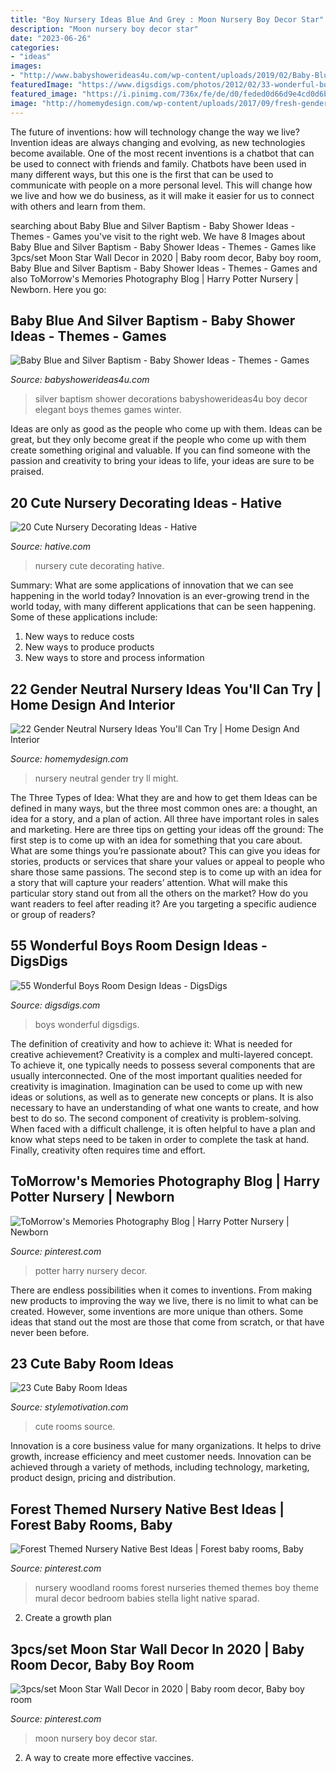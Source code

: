 ```yaml
---
title: "Boy Nursery Ideas Blue And Grey : Moon Nursery Boy Decor Star"
description: "Moon nursery boy decor star"
date: "2023-06-26"
categories:
- "ideas"
images:
- "http://www.babyshowerideas4u.com/wp-content/uploads/2019/02/Baby-Blue-and-Silver-Baptism-Baby-Shower-600x923.jpg"
featuredImage: "https://www.digsdigs.com/photos/2012/02/33-wonderful-boys-room-design-ideas-13.jpg"
featured_image: "https://i.pinimg.com/736x/fe/de/d0/feded0d66d9e4cd0d6bfb22adffc8a81.jpg"
image: "http://homemydesign.com/wp-content/uploads/2017/09/fresh-gender-neutral-nursery-ideas.jpg"
---
```



The future of inventions: how will technology change the way we live?
Invention ideas are always changing and evolving, as new technologies become available. One of the most recent inventions is a chatbot that can be used to connect with friends and family. Chatbots have been used in many different ways, but this one is the first that can be used to communicate with people on a more personal level. This will change how we live and how we do business, as it will make it easier for us to connect with others and learn from them.

	

		
searching about Baby Blue and Silver Baptism - Baby Shower Ideas - Themes - Games you've visit to the right web. We have 8 Images about Baby Blue and Silver Baptism - Baby Shower Ideas - Themes - Games like 3pcs/set Moon Star Wall Decor in 2020 | Baby room decor, Baby boy room, Baby Blue and Silver Baptism - Baby Shower Ideas - Themes - Games and also ToMorrow&#039;s Memories Photography Blog | Harry Potter Nursery | Newborn. Here you go:
		
    
## Baby Blue And Silver Baptism - Baby Shower Ideas - Themes - Games

<img loading=lazy src="http://www.babyshowerideas4u.com/wp-content/uploads/2019/02/Baby-Blue-and-Silver-Baptism-Baby-Shower-600x923.jpg" onerror="this.onerror=null;this.src='https://tse3.mm.bing.net/th?id=OIP.D_FgU5q4mBGH2wI019176gHaLZ&amp;pid=15.1';" alt="Baby Blue and Silver Baptism - Baby Shower Ideas - Themes - Games">

_Source: babyshowerideas4u.com_

>silver baptism shower decorations babyshowerideas4u boy decor elegant boys themes games winter. 

	

Ideas are only as good as the people who come up with them.
Ideas can be great, but they only become great if the people who come up with them create something original and valuable. If you can find someone with the passion and creativity to bring your ideas to life, your ideas are sure to be praised.

    
## 20 Cute Nursery Decorating Ideas - Hative

<img loading=lazy src="https://hative.com/wp-content/uploads/2014/07/nursery-decorating-ideas/13-beautiful-nursery-ideas.jpg" onerror="this.onerror=null;this.src='https://tse1.mm.bing.net/th?id=OIP.vy3d9dO2rbBhhILk4gipdQHaJ4&amp;pid=15.1';" alt="20 Cute Nursery Decorating Ideas - Hative">

_Source: hative.com_

>nursery cute decorating hative. 

	

Summary: What are some applications of innovation that we can see happening in the world today?
Innovation is an ever-growing trend in the world today, with many different applications that can be seen happening. Some of these applications include: 
1. New ways to reduce costs 
2. New ways to produce products 
3. New ways to store and process information 

    
## 22 Gender Neutral Nursery Ideas You&#039;ll Can Try | Home Design And Interior

<img loading=lazy src="http://homemydesign.com/wp-content/uploads/2017/09/fresh-gender-neutral-nursery-ideas.jpg" onerror="this.onerror=null;this.src='https://tse3.mm.bing.net/th?id=OIP.PzquPAO1UUQPsxFHrc0gagHaLH&amp;pid=15.1';" alt="22 Gender Neutral Nursery Ideas You&#039;ll Can Try | Home Design And Interior">

_Source: homemydesign.com_

>nursery neutral gender try ll might. 

	

The Three Types of Idea: What they are and how to get them
Ideas can be defined in many ways, but the three most common ones are: a thought, an idea for a story, and a plan of action. All three have important roles in sales and marketing. Here are three tips on getting your ideas off the ground: 
The first step is to come up with an idea for something that you care about. What are some things you’re passionate about? This can give you ideas for stories, products or services that share your values or appeal to people who share those same passions. 
The second step is to come up with an idea for a story that will capture your readers’ attention. What will make this particular story stand out from all the others on the market? How do you want readers to feel after reading it? Are you targeting a specific audience or group of readers?

    
## 55 Wonderful Boys Room Design Ideas - DigsDigs

<img loading=lazy src="https://www.digsdigs.com/photos/2012/02/33-wonderful-boys-room-design-ideas-13.jpg" onerror="this.onerror=null;this.src='https://tse3.mm.bing.net/th?id=OIP.TE5OW3aVDQiPTMwPDUK5zQHaE8&amp;pid=15.1';" alt="55 Wonderful Boys Room Design Ideas - DigsDigs">

_Source: digsdigs.com_

>boys wonderful digsdigs. 

	

The definition of creativity and how to achieve it: What is needed for creative achievement?
Creativity is a complex and multi-layered concept. To achieve it, one typically needs to possess several components that are usually interconnected. One of the most important qualities needed for creativity is imagination. Imagination can be used to come up with new ideas or solutions, as well as to generate new concepts or plans. It is also necessary to have an understanding of what one wants to create, and how best to do so. The second component of creativity is problem-solving. When faced with a difficult challenge, it is often helpful to have a plan and know what steps need to be taken in order to complete the task at hand. Finally, creativity often requires time and effort.

    
## ToMorrow&#039;s Memories Photography Blog | Harry Potter Nursery | Newborn

<img loading=lazy src="https://i.pinimg.com/736x/a2/c0/e3/a2c0e3a4abbc081ec45f8f6dd183a643--harry-potter-nursery-baby-harry-potter-kids-room.jpg" onerror="this.onerror=null;this.src='https://tse3.mm.bing.net/th?id=OIP.pLwQHaX6RFJ57KCftrZ5ggHaLH&amp;pid=15.1';" alt="ToMorrow&#039;s Memories Photography Blog | Harry Potter Nursery | Newborn">

_Source: pinterest.com_

>potter harry nursery decor. 

	

There are endless possibilities when it comes to inventions. From making new products to improving the way we live, there is no limit to what can be created. However, some inventions are more unique than others. Some ideas that stand out the most are those that come from scratch, or that have never been before.

    
## 23 Cute Baby Room Ideas

<img loading=lazy src="http://www.stylemotivation.com/wp-content/uploads/2013/08/Cute-Baby-Rooms-Ideas-20.jpg" onerror="this.onerror=null;this.src='https://tse3.mm.bing.net/th?id=OIP.okG1907MxUr-XKt0CYOgdAHaLI&amp;pid=15.1';" alt="23 Cute Baby Room Ideas">

_Source: stylemotivation.com_

>cute rooms source. 

	

Innovation is a core business value for many organizations. It helps to drive growth, increase efficiency and meet customer needs. Innovation can be achieved through a variety of methods, including technology, marketing, product design, pricing and distribution.

    
## Forest Themed Nursery Native Best Ideas | Forest Baby Rooms, Baby

<img loading=lazy src="https://i.pinimg.com/736x/ab/ae/c2/abaec202596ad5a6e90111ab3c427ea5.jpg" onerror="this.onerror=null;this.src='https://tse1.mm.bing.net/th?id=OIP.W99FrTEKc7r_Yk3Url3dpgHaJ3&amp;pid=15.1';" alt="Forest Themed Nursery Native Best Ideas | Forest baby rooms, Baby">

_Source: pinterest.com_

>nursery woodland rooms forest nurseries themed themes boy theme mural decor bedroom babies stella light native sparad. 

	

2. Create a growth plan 

    
## 3pcs/set Moon Star Wall Decor In 2020 | Baby Room Decor, Baby Boy Room

<img loading=lazy src="https://i.pinimg.com/736x/fe/de/d0/feded0d66d9e4cd0d6bfb22adffc8a81.jpg" onerror="this.onerror=null;this.src='https://tse3.mm.bing.net/th?id=OIP.IIG0UW64FrV0ynyqzrsjHgHaHa&amp;pid=15.1';" alt="3pcs/set Moon Star Wall Decor in 2020 | Baby room decor, Baby boy room">

_Source: pinterest.com_

>moon nursery boy decor star. 

	

2. A way to create more effective vaccines.

